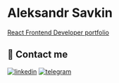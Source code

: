 
# Aleksandr Savkin

[React Frontend Developer portfolio](https://savaa.mooo.com/)

## 🔗 Contact me
[![linkedin](https://img.shields.io/badge/linkedin-0A66C2?style=for-the-badge&logo=linkedin&logoColor=white)](https://www.linkedin.com/)
[![telegram](https://img.shields.io/badge/Telegram-2CA5E0?style=for-the-badge&logo=telegram&logoColor=white)](https://t.me/xander58)

